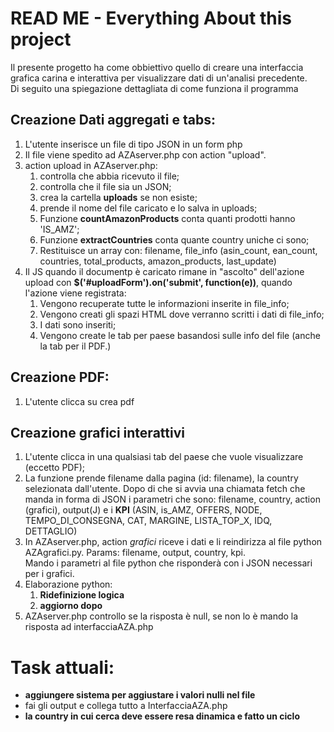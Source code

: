 # READ ME - Everything About this project

Il presente progetto ha come obbiettivo quello di creare una interfaccia grafica carina e interattiva per visualizzare dati di un'analisi precedente. <br>
Di seguito una spiegazione dettagliata di come funziona il programma

## Creazione Dati aggregati e tabs:
1. L'utente inserisce un file di tipo JSON in un form php
2. Il file viene spedito ad AZAserver.php con action "upload".
3. action upload in AZAserver.php: 
    1. controlla che abbia ricevuto il file;
    2. controlla che il file sia un JSON;
    3. crea la cartella **uploads** se non esiste;
    4. prende il nome del file caricato e lo salva in uploads;
    5. Funzione **countAmazonProducts** conta quanti prodotti hanno 'IS_AMZ';
    6. Funzione **extractCountries** conta quante country uniche ci sono;
    7. Restituisce un array con: filename, file_info (asin_count, ean_count, countries, total_products, amazon_products, last_update)
4. Il JS quando il documentp è caricato rimane in "ascolto" dell'azione upload con 
__$('#uploadForm').on('submit', function(e))__, quando l'azione viene registrata:
    1. Vengono recuperate tutte le informazioni inserite in file_info;
    2. Vengono creati gli spazi HTML dove verranno scritti i dati di file_info;
    3. I dati sono inseriti;
    4. Vengono create le tab per paese basandosi sulle info del file (anche la tab per il PDF.)

## Creazione PDF:
1. L'utente clicca su crea pdf

## Creazione grafici interattivi
1. L'utente clicca in una qualsiasi tab del paese che vuole visualizzare (eccetto PDF);
2. La funzione prende filename dalla pagina (id: filename), la country selezionata dall'utente. Dopo di che si avvia una chiamata fetch che manda in forma di JSON i parametri che sono: filename, country, action (grafici), output(J) e i **KPI** (ASIN, is_AMZ, OFFERS, NODE, TEMPO_DI_CONSEGNA, CAT, MARGINE, LISTA_TOP_X, IDQ, DETTAGLIO)
3. In AZAserver.php, action <i>grafici</i> riceve i dati e li reindirizza al file python AZAgrafici.py. Params: filename, output, country, kpi. <br>
Mando i parametri al file python che risponderà con i JSON necessari per i grafici. 
4. Elaborazione python: 
    1. __Ridefinizione logica__
    2. **aggiorno dopo**
4. AZAserver.php controllo se la risposta è null, se non lo è mando la risposta ad interfacciaAZA.php




# Task attuali: 
- __aggiungere sistema per aggiustare i valori nulli nel file__
- fai gli output e collega tutto a InterfacciaAZA.php
- __la country in cui cerca deve essere resa dinamica e fatto un ciclo__


